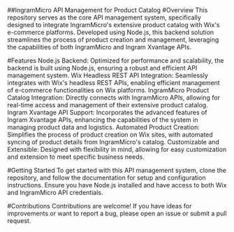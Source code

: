 ##IngramMicro API Management for Product Catalog
#Overview
This repository serves as the core API management system, specifically designed to integrate IngramMicro's extensive product catalog with Wix's e-commerce platforms. Developed using Node.js, this backend solution streamlines the process of product creation and management, leveraging the capabilities of both IngramMicro and Ingram Xvantage APIs.

#Features
Node.js Backend: Optimized for performance and scalability, the backend is built using Node.js, ensuring a robust and efficient API management system.
Wix Headless REST API Integration: Seamlessly integrates with Wix's headless REST APIs, enabling efficient management of e-commerce functionalities on Wix platforms.
IngramMicro Product Catalog Integration: Directly connects with IngramMicro APIs, allowing for real-time access and management of their extensive product catalog.
Ingram Xvantage API Support: Incorporates the advanced features of Ingram Xvantage APIs, enhancing the capabilities of the system in managing product data and logistics.
Automated Product Creation: Simplifies the process of product creation on Wix sites, with automated syncing of product details from IngramMicro's catalog.
Customizable and Extensible: Designed with flexibility in mind, allowing for easy customization and extension to meet specific business needs.

#Getting Started
To get started with this API management system, clone the repository, and follow the documentation for setup and configuration instructions. Ensure you have Node.js installed and have access to both Wix and IngramMicro API credentials.

#Contributions
Contributions are welcome! If you have ideas for improvements or want to report a bug, please open an issue or submit a pull request.
